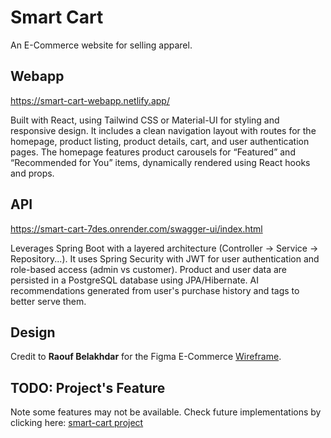 # Smart Cart

An E-Commerce website for selling apparel.

## Webapp

https://smart-cart-webapp.netlify.app/

Built with React, using Tailwind CSS or Material-UI for styling and responsive design. It includes a clean navigation layout with routes for the homepage, product listing, product details, cart, and user authentication pages. The homepage features product carousels for “Featured” and “Recommended for You” items, dynamically rendered using React hooks and props.

## API

https://smart-cart-7des.onrender.com/swagger-ui/index.html

Leverages Spring Boot with a layered architecture (Controller → Service → Repository...). It uses Spring Security with JWT for user authentication and role-based access (admin vs customer). Product and user data are persisted in a PostgreSQL database using JPA/Hibernate. AI recommendations generated from user's purchase history and tags to better serve them.

## Design

Credit to **Raouf Belakhdar** for the Figma E-Commerce [Wireframe](https://www.figma.com/community/file/1102233251923362930/e-commerce-ui-figma-ecommerce-ui-kit-demo-version).

## TODO: Project's Feature

Note some features may not be available. Check future implementations by clicking here: [smart-cart project](https://github.com/users/dustiny5/projects/2/views/1)
